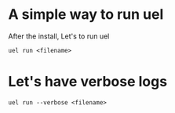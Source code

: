 # A simple way to run uel 

After the install, Let's to run uel

```
uel run <filename>
```

# Let's have verbose logs

```
uel run --verbose <filename>
```

